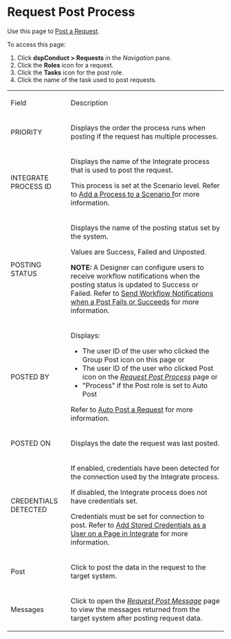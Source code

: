 # Request Post Process

<div class="use">

Use this page to [Post a Request](../Use_Cases/Post_a_Request.htm).

</div>

To access this page:

1.  Click <span style="font-weight: bold;">dspConduct \> Requests</span>
    in the *Navigation* pane.
2.  Click the <span style="font-weight: bold;">Roles</span> icon for a
    request.
3.  Click the <span style="font-weight: bold;">Tasks</span> icon for the
    post role.
4.  Click the name of the task used to post requests.

<table>
<tbody>
<tr class="odd">
<td><p>Field</p></td>
<td><p>Description</p></td>
</tr>
<tr class="even">
<td><p>PRIORITY</p></td>
<td><p>Displays the order the process runs when posting if the request has multiple processes.</p></td>
</tr>
<tr class="odd">
<td><p>INTEGRATE PROCESS ID</p></td>
<td><p>Displays the name of the Integrate process that is used to post the request.</p>
<p>This process is set at the Scenario level. Refer to <a href="../Use_Cases/Add_an_Integrate_Process_to_a_Scenario.htm">Add a Process to a Scenario f</a>or more information.</p></td>
</tr>
<tr class="even">
<td><p>POSTING STATUS</p></td>
<td><p>Displays the name of the posting status set by the system.</p>
<p>Values are Success, Failed and Unposted.</p>
<p><strong>NOTE:</strong> A Designer can configure users to receive workflow notifications when the posting status is updated to Success or Failed. Refer to <a href="../Config/Send_Workflow_Notifications_when_a_Post_Fails_or_Succeeds.htm">Send Workflow Notifications when a Post Fails or Succeeds</a> for more information.</p></td>
</tr>
<tr class="odd">
<td><p>POSTED BY</p></td>
<td><p>Displays:</p>
<ul>
<li>The user ID of the user who clicked the Group Post icon on this page or</li>
<li>The user ID of the user who clicked Post icon on the <span style="font-style: italic;"><a href="Request_Post_Process.htm">Request Post Process</a></span> page or</li>
<li>&quot;Process&quot; if the Post role is set to Auto Post</li>
</ul>
<p>Refer to <a href="../Use_Cases/Post_a_Request.htm#Auto_Post_a_Request">Auto Post a Request</a> for more information.</p></td>
</tr>
<tr class="even">
<td><p>POSTED ON</p></td>
<td><p>Displays the date the request was last posted.</p></td>
</tr>
<tr class="odd">
<td><p>CREDENTIALS DETECTED</p></td>
<td><p>If enabled, credentials have been detected for the connection used by the Integrate process.</p>
<p>If disabled, the Integrate process does not have credentials set.</p>
<p>Credentials must be set for connection to post. Refer to <a href="../../../Data_Quality/dspCompose/Config/Add_Stored_Credentials_as_a_User_on_a_Page_in_Integrate_or_dspCompose.htm">Add Stored Credentials as a User on a Page in Integrate</a> for more information.</p></td>
</tr>
<tr class="even">
<td><p>Post</p></td>
<td><p>Click to post the data in the request to the target system.</p></td>
</tr>
<tr class="odd">
<td><p>Messages</p></td>
<td><p>Click to open the <span style="font-style: italic;"><a href="Request_Post_Message.htm">Request Post Message</a></span> page to view the messages returned from the target system after posting request data.</p></td>
</tr>
</tbody>
</table>
